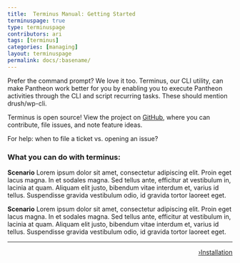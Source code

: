 ```yaml
---
title:  Terminus Manual: Getting Started
terminuspage: true
type: terminuspage
contributors: ari
tags: [terminus]
categories: [managing]
layout: terminuspage
permalink: docs/:basename/
---
```

Prefer the command prompt? We love it too. Terminus, our CLI utility, can make Pantheon work better for you by enabling you to execute Pantheon activities through the CLI and script recurring tasks. These should mention drush/wp-cli.

Terminus is open source! View the project on [GitHub](https://github.com/pantheon-systems/terminus), where you can contribute, file issues, and note feature ideas.

For help: when to file a ticket vs. opening an issue?

### What you can do with terminus:
**Scenario**
Lorem ipsum dolor sit amet, consectetur adipiscing elit. Proin eget lacus magna. In et sodales magna. Sed tellus ante, efficitur at vestibulum in, lacinia at quam. Aliquam elit justo, bibendum vitae interdum et, varius id tellus. Suspendisse gravida vestibulum odio, id gravida tortor laoreet eget.

**Scenario**
Lorem ipsum dolor sit amet, consectetur adipiscing elit. Proin eget lacus magna. In et sodales magna. Sed tellus ante, efficitur at vestibulum in, lacinia at quam. Aliquam elit justo, bibendum vitae interdum et, varius id tellus. Suspendisse gravida vestibulum odio, id gravida tortor laoreet eget.

<div class="terminus-pager">
  <hr>
      <a style="float:right;" href="/docs/terminus/install"><span class="terminus-pager-rsaquo">&rsaquo;</span>Installation</a>
</div>
